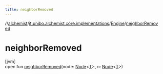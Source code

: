 ```yaml
---
title: neighborRemoved
---
```

//[alchemist](../../../index.html)/[it.unibo.alchemist.core.implementations](../index.html)/[Engine](index.html)/[neighborRemoved](neighbor-removed.html)



# neighborRemoved



[jvm]\
open fun [neighborRemoved](neighbor-removed.html)(node: [Node](../../it.unibo.alchemist.model.interfaces/-node/index.html)<[T](../-array-indexed-priority-queue/index.html)>, n: [Node](../../it.unibo.alchemist.model.interfaces/-node/index.html)<[T](../-array-indexed-priority-queue/index.html)>)




